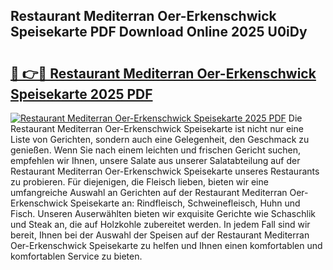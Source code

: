 ## Restaurant Mediterran Oer-Erkenschwick Speisekarte PDF Download Online 2025 U0iDy

# <h2><a href="http://gc93qj.nevu.top/?p=Restaurant+Mediterran+Oer-Erkenschwick+Speisekarte">🔗 👉🔴 Restaurant Mediterran Oer-Erkenschwick Speisekarte 2025 PDF</a></h2>

[![Restaurant Mediterran Oer-Erkenschwick Speisekarte 2025 PDF](https://i.imgur.com/dBaPXMq.png)](http://gc93qj.nevu.top/?p=Restaurant+Mediterran+Oer-Erkenschwick+Speisekarte)
Die Restaurant Mediterran Oer-Erkenschwick Speisekarte ist nicht nur eine Liste von Gerichten, sondern auch eine Gelegenheit, den Geschmack zu genießen. Wenn Sie nach einem leichten und frischen Gericht suchen, empfehlen wir Ihnen, unsere Salate aus unserer Salatabteilung auf der Restaurant Mediterran Oer-Erkenschwick Speisekarte unseres Restaurants zu probieren. Für diejenigen, die Fleisch lieben, bieten wir eine umfangreiche Auswahl an Gerichten auf der Restaurant Mediterran Oer-Erkenschwick Speisekarte an: Rindfleisch, Schweinefleisch, Huhn und Fisch. Unseren Auserwählten bieten wir exquisite Gerichte wie Schaschlik und Steak an, die auf Holzkohle zubereitet werden. In jedem Fall sind wir bereit, Ihnen bei der Auswahl der Speisen auf der Restaurant Mediterran Oer-Erkenschwick Speisekarte zu helfen und Ihnen einen komfortablen und komfortablen Service zu bieten.
